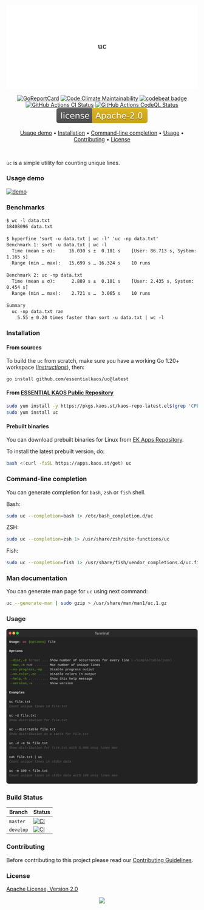 <p align="center"><a href="#readme"><img src=".github/images/card.svg"/></a></p>

<p align="center">
  <a href="https://kaos.sh/r/uc"><img src="https://kaos.sh/r/uc.svg" alt="GoReportCard" /></a>
  <a href="https://kaos.sh/l/uc"><img src="https://kaos.sh/l/29edb01c21de207a27ed.svg" alt="Code Climate Maintainability" /></a>
  <a href="https://kaos.sh/b/uc"><img src="https://kaos.sh/b/fd8a50fa-575c-47ba-8c67-1dd2f3b437f7.svg" alt="codebeat badge" /></a>
  <a href="https://kaos.sh/w/uc/ci"><img src="https://kaos.sh/w/uc/ci.svg" alt="GitHub Actions CI Status" /></a>
  <a href="https://kaos.sh/w/uc/codeql"><img src="https://kaos.sh/w/uc/codeql.svg" alt="GitHub Actions CodeQL Status" /></a>
  <a href="#license"><img src=".github/images/license.svg"/></a>
</p>

<p align="center"><a href="#usage-demo">Usage demo</a> • <a href="#installation">Installation</a> • <a href="#command-line-completion">Command-line completion</a> • <a href="#usage">Usage</a> • <a href="#contributing">Contributing</a> • <a href="#license">License</a></p>

<br/>

`uc` is a simple utility for counting unique lines.

### Usage demo

[![demo](https://gh.kaos.st/uc-110.gif)](#usage-demo)

### Benchmarks

```
$ wc -l data.txt
18408096 data.txt

$ hyperfine 'sort -u data.txt | wc -l' 'uc -np data.txt'
Benchmark 1: sort -u data.txt | wc -l
  Time (mean ± σ):     16.030 s ±  0.181 s    [User: 86.713 s, System: 1.165 s]
  Range (min … max):   15.699 s … 16.324 s    10 runs

Benchmark 2: uc -np data.txt
  Time (mean ± σ):      2.889 s ±  0.101 s    [User: 2.435 s, System: 0.454 s]
  Range (min … max):    2.721 s …  3.065 s    10 runs

Summary
  uc -np data.txt ran
    5.55 ± 0.20 times faster than sort -u data.txt | wc -l
```

### Installation

#### From sources

To build the `uc` from scratch, make sure you have a working Go 1.20+ workspace (_[instructions](https://go.dev/doc/install)_), then:

```
go install github.com/essentialkaos/uc@latest
```

#### From [ESSENTIAL KAOS Public Repository](https://pkgs.kaos.st)

```bash
sudo yum install -y https://pkgs.kaos.st/kaos-repo-latest.el$(grep 'CPE_NAME' /etc/os-release | tr -d '"' | cut -d':' -f5).noarch.rpm
sudo yum install uc
```

#### Prebuilt binaries

You can download prebuilt binaries for Linux from [EK Apps Repository](https://apps.kaos.st/uc/latest).

To install the latest prebuilt version, do:

```bash
bash <(curl -fsSL https://apps.kaos.st/get) uc
```

### Command-line completion

You can generate completion for `bash`, `zsh` or `fish` shell.

Bash:
```bash
sudo uc --completion=bash 1> /etc/bash_completion.d/uc
```


ZSH:
```bash
sudo uc --completion=zsh 1> /usr/share/zsh/site-functions/uc
```


Fish:
```bash
sudo uc --completion=fish 1> /usr/share/fish/vendor_completions.d/uc.fish
```

### Man documentation

You can generate man page for `uc` using next command:

```bash
uc --generate-man | sudo gzip > /usr/share/man/man1/uc.1.gz
```

### Usage

<img src=".github/images/usage.svg" />

### Build Status

| Branch | Status |
|--------|--------|
| `master` | [![CI](https://kaos.sh/w/uc/ci.svg?branch=master)](https://kaos.sh/w/uc/ci?query=branch:master) |
| `develop` | [![CI](https://kaos.sh/w/uc/ci.svg?branch=master)](https://kaos.sh/w/uc/ci?query=branch:develop) |

### Contributing

Before contributing to this project please read our [Contributing Guidelines](https://github.com/essentialkaos/contributing-guidelines#contributing-guidelines).

### License

[Apache License, Version 2.0](https://www.apache.org/licenses/LICENSE-2.0)

<p align="center"><a href="https://essentialkaos.com"><img src="https://gh.kaos.st/ekgh.svg"/></a></p>